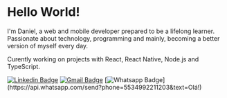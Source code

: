 # Hello World!

I'm Daniel, a web and mobile developer prepared to be a lifelong learner. Passionate about technology, programming and mainly, becoming a better version of myself every day.

Curently working on projects with React, React Native, Node.js and TypeScript.

[![Linkedin Badge](https://img.shields.io/badge/-danielmesquitta-blue?style=for-the-badge&logo=Linkedin&logoColor=white&link=https://www.linkedin.com/in/danielmesquitta/)](https://www.linkedin.com/in/danielmesquitta/)
[![Gmail Badge](https://img.shields.io/badge/-danielmesquitta123@gmail.com-c14438?style=for-the-badge&logo=Gmail&logoColor=white&link=mailto:danielmesquitta123@gmail.com)](mailto:danielmesquitta123@gmail.com)
[![Whatsapp Badge](https://img.shields.io/badge/-WHATSAPP-4CA143?style=for-the-badge&logo=Whatsapp&logoColor=white&link=https://api.whatsapp.com/send?phone=5534992211203&text=Hello!)](https://api.whatsapp.com/send?phone=5534992211203&text=Olá!)
